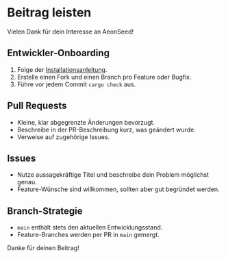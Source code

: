 # Beitrag leisten

Vielen Dank für dein Interesse an AeonSeed!

## Entwickler-Onboarding

1. Folge der [Installationsanleitung](./docs/INSTALLATION.md).
2. Erstelle einen Fork und einen Branch pro Feature oder Bugfix.
3. Führe vor jedem Commit `cargo check` aus.

## Pull Requests

- Kleine, klar abgegrenzte Änderungen bevorzugt.
- Beschreibe in der PR-Beschreibung kurz, was geändert wurde.
- Verweise auf zugehörige Issues.

## Issues

- Nutze aussagekräftige Titel und beschreibe dein Problem möglichst genau.
- Feature-Wünsche sind willkommen, sollten aber gut begründet werden.

## Branch-Strategie

- `main` enthält stets den aktuellen Entwicklungsstand.
- Feature-Branches werden per PR in `main` gemergt.

Danke für deinen Beitrag!
